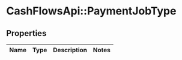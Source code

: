 # CashFlowsApi::PaymentJobType

## Properties
Name | Type | Description | Notes
------------ | ------------- | ------------- | -------------

